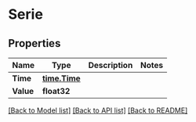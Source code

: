 # Serie

## Properties

Name | Type | Description | Notes
------------ | ------------- | ------------- | -------------
**Time** | [**time.Time**](time.Time.md) |  | 
**Value** | **float32** |  | 

[[Back to Model list]](../README.md#documentation-for-models) [[Back to API list]](../README.md#documentation-for-api-endpoints) [[Back to README]](../README.md)


